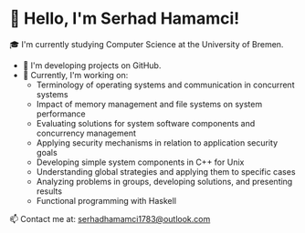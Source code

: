# 👋 Hello, I'm Serhad Hamamci!  

🎓 I'm currently studying Computer Science at the University of Bremen.
- 🚀 I'm developing projects on GitHub.  
- 🌱 Currently, I'm working on:  
  - Terminology of operating systems and communication in concurrent systems  
  - Impact of memory management and file systems on system performance  
  - Evaluating solutions for system software components and concurrency management  
  - Applying security mechanisms in relation to application security goals  
  - Developing simple system components in C++ for Unix  
  - Understanding global strategies and applying them to specific cases  
  - Analyzing problems in groups, developing solutions, and presenting results  
  - Functional programming with Haskell  

📫 Contact me at: serhadhamamci1783@outlook.com  
